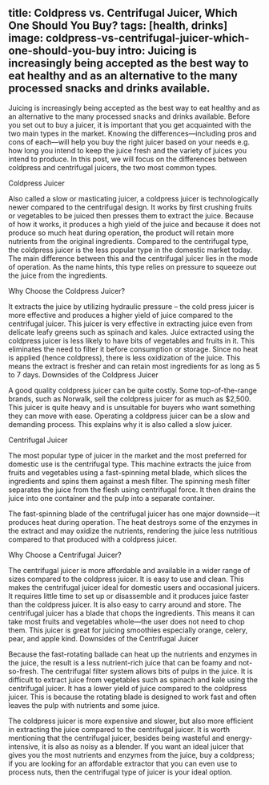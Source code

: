 title: Coldpress vs. Centrifugal Juicer, Which One Should You Buy?
tags: [health, drinks]
image: coldpress-vs-centrifugal-juicer-which-one-should-you-buy
intro: Juicing is increasingly being accepted as the best way to eat healthy and as an alternative to the many processed snacks and drinks available.
---
Juicing is increasingly being accepted as the best way to eat healthy and as an
alternative to the many processed snacks and drinks available. Before you set
out to buy a juicer, it is important that you get acquainted with the two main
types in the market. Knowing the differences—including pros and cons of
each—will help you buy the right juicer based on your needs e.g. how long you
intend to keep the juice fresh and the variety of juices you intend to produce.
In this post, we will focus on the differences between coldpress and
centrifugal juicers, the two most common types.

Coldpress Juicer

Also called a slow or masticating juicer, a coldpress juicer is technologically
newer compared to the centrifugal design. It works by first crushing fruits or
vegetables to be juiced then presses them to extract the juice. Because of how
it works, it produces a high yield of the juice and because it does not produce
so much heat during operation, the product will retain more nutrients from the
original ingredients.  Compared to the centrifugal type, the coldpress juicer
is the less popular type in the domestic market today. The main difference
between this and the centrifugal juicer lies in the mode of operation. As the
name hints, this type relies on pressure to squeeze out the juice from the
ingredients.

Why Choose the Coldpress Juicer?

It extracts the juice by utilizing hydraulic pressure – the cold press juicer
is more effective and produces a higher yield of juice compared to the
centrifugal juicer.  This juicer is very effective in extracting juice even
from delicate leafy greens such as spinach and kales.  Juice extracted using
the coldpress juicer is less likely to have bits of vegetables and fruits in
it. This eliminates the need to filter it before consumption or storage.  Since
no heat is applied (hence coldpress), there is less oxidization of the juice.
This means the extract is fresher and can retain most ingredients for as long
as 5 to 7 days.  Downsides of the Coldpress Juicer

A good quality coldpress juicer can be quite costly. Some top-of-the-range
brands, such as Norwalk, sell the coldpress juicer for as much as $2,500.  This
juicer is quite heavy and is unsuitable for buyers who want something they can
move with ease.  Operating a coldpress juicer can be a slow and demanding
process. This explains why it is also called a slow juicer.

Centrifugal Juicer

The most popular type of juicer in the market and the most preferred for
domestic use is the centrifugal type. This machine extracts the juice from
fruits and vegetables using a fast-spinning metal blade, which slices the
ingredients and spins them against a mesh filter. The spinning mesh filter
separates the juice from the flesh using centrifugal force. It then drains the
juice into one container and the pulp into a separate container.

The fast-spinning blade of the centrifugal juicer has one major downside—it
produces heat during operation. The heat destroys some of the enzymes in the
extract and may oxidize the nutrients, rendering the juice less nutritious
compared to that produced with a coldpress juicer.

Why Choose a Centrifugal Juicer?

The centrifugal juicer is more affordable and available in a wider range of
sizes compared to the coldpress juicer.  It is easy to use and clean. This
makes the centrifugal juicer ideal for domestic users and occasional juicers.
It requires little time to set up or disassemble and it produces juice faster
than the coldpress juicer. It is also easy to carry around and store.  The
centrifugal juicer has a blade that chops the ingredients. This means it can
take most fruits and vegetables whole—the user does not need to chop them.
This juicer is great for juicing smoothies especially orange, celery, pear, and
apple kind.  Downsides of the Centrifugal Juicer

Because the fast-rotating ballade can heat up the nutrients and enzymes in the
juice, the result is a less nutrient-rich juice that can be foamy and
not-so-fresh.  The centrifugal filter system allows bits of pulps in the juice.
It is difficult to extract juice from vegetables such as spinach and kale using
the centrifugal juicer.  It has a lower yield of juice compared to the
coldpress juicer. This is because the rotating blade is designed to work fast
and often leaves the pulp with nutrients and some juice.

The coldpress juicer is more expensive and slower, but also more efficient in
extracting the juice compared to the centrifugal juicer. It is worth mentioning
that the centrifugal juicer, besides being wasteful and energy-intensive, it is
also as noisy as a blender. If you want an ideal juicer that gives you the most
nutrients and enzymes from the juice, buy a coldpress; if you are looking for
an affordable extractor that you can even use to process nuts, then the
centrifugal type of juicer is your ideal option.
